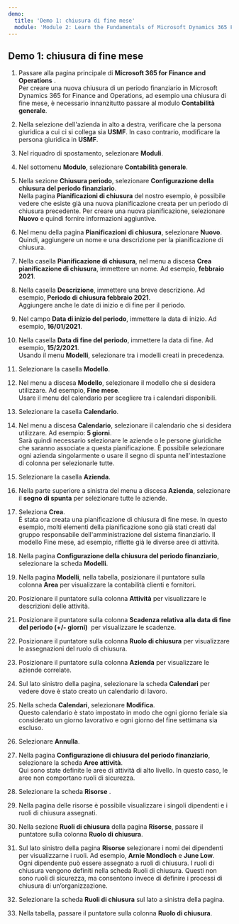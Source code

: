 ```yaml
---
demo:
  title: 'Demo 1: chiusura di fine mese'
  module: 'Module 2: Learn the Fundamentals of Microsoft Dynamics 365 Finance'
---
```


## Demo 1: chiusura di fine mese

1. Passare alla pagina principale di **Microsoft 365 for Finance and Operations** .  
    Per creare una nuova chiusura di un periodo finanziario in Microsoft Dynamics 365 for Finance and Operations, ad esempio una chiusura di fine mese, è necessario innanzitutto passare al modulo **Contabilità generale**.

1. Nella selezione dell'azienda in alto a destra, verificare che la persona giuridica a cui ci si collega sia **USMF**. In caso contrario, modificare la persona giuridica in **USMF**.

1. Nel riquadro di spostamento, selezionare **Moduli**.

1. Nel sottomenu **Modulo**, selezionare **Contabilità generale**.

1. Nella sezione **Chiusura periodo**, selezionare **Configurazione della chiusura del periodo finanziario**.  
    Nella pagina **Pianificazioni di chiusura** del nostro esempio, è possibile vedere che esiste già una nuova pianificazione creata per un periodo di chiusura precedente. Per creare una nuova pianificazione, selezionare **Nuovo** e quindi fornire informazioni aggiuntive.

1. Nel menu della pagina **Pianificazioni di chiusura**, selezionare **Nuovo**.  
    Quindi, aggiungere un nome e una descrizione per la pianificazione di chiusura.

1. Nella casella **Pianificazione di chiusura**, nel menu a discesa **Crea pianificazione di chiusura**, immettere un nome. Ad esempio, **febbraio 2021**.

1. Nella casella **Descrizione**, immettere una breve descrizione. Ad esempio, **Periodo di chiusura febbraio 2021**.  
    Aggiungere anche le date di inizio e di fine per il periodo.

1. Nel campo **Data di inizio del periodo**, immettere la data di inizio. Ad esempio, **16/01/2021**.

1. Nella casella **Data di fine del periodo**, immettere la data di fine. Ad esempio, **15/2/2021**.  
    Usando il menu **Modelli**, selezionare tra i modelli creati in precedenza.

1. Selezionare la casella **Modello**.

1. Nel menu a discesa **Modello**, selezionare il modello che si desidera utilizzare. Ad esempio, **Fine mese**.  
    Usare il menu del calendario per scegliere tra i calendari disponibili.

1. Selezionare la casella **Calendario**.

1. Nel menu a discesa **Calendario**, selezionare il calendario che si desidera utilizzare. Ad esempio: **5 giorni**.  
Sarà quindi necessario selezionare le aziende o le persone giuridiche che saranno associate a questa pianificazione. È possibile selezionare ogni azienda singolarmente o usare il segno di spunta nell'intestazione di colonna per selezionarle tutte.

1. Selezionare la casella **Azienda**.

1. Nella parte superiore a sinistra del menu a discesa **Azienda**, selezionare il **segno di spunta** per selezionare tutte le aziende.

1. Seleziona **Crea**.  
    È stata ora creata una pianificazione di chiusura di fine mese. In questo esempio, molti elementi della pianificazione sono già stati creati dal gruppo responsabile dell'amministrazione del sistema finanziario. Il modello Fine mese, ad esempio, riflette già le diverse aree di attività.

1. Nella pagina **Configurazione della chiusura del periodo finanziario**, selezionare la scheda **Modelli**.

1. Nella pagina **Modelli**, nella tabella, posizionare il puntatore sulla colonna **Area** per visualizzare la contabilità clienti e fornitori.

1. Posizionare il puntatore sulla colonna **Attività** per visualizzare le descrizioni delle attività.

1. Posizionare il puntatore sulla colonna **Scadenza relativa alla data di fine del periodo (+/- giorni)**  per visualizzare le scadenze.

1. Posizionare il puntatore sulla colonna **Ruolo di chiusura** per visualizzare le assegnazioni del ruolo di chiusura.

1. Posizionare il puntatore sulla colonna **Azienda** per visualizzare le aziende correlate.

1. Sul lato sinistro della pagina, selezionare la scheda **Calendari** per vedere dove è stato creato un calendario di lavoro.

1. Nella scheda **Calendari**, selezionare **Modifica**.  
    Questo calendario è stato impostato in modo che ogni giorno feriale sia considerato un giorno lavorativo e ogni giorno del fine settimana sia escluso.

1. Selezionare **Annulla**.

1. Nella pagina **Configurazione di chiusura del periodo finanziario**, selezionare la scheda **Aree attività**.  
    Qui sono state definite le aree di attività di alto livello. In questo caso, le aree non comportano ruoli di sicurezza.

1. Selezionare la scheda **Risorse** .

1. Nella pagina delle risorse è possibile visualizzare i singoli dipendenti e i ruoli di chiusura assegnati.

1. Nella sezione **Ruoli di chiusura** della pagina **Risorse**, passare il puntatore sulla colonna **Ruolo di chiusura**.

1. Sul lato sinistro della pagina **Risorse** selezionare i nomi dei dipendenti per visualizzarne i ruoli. Ad esempio, **Arnie Mondloch** e **June Low**.  
    Ogni dipendente può essere assegnato a ruoli di chiusura. I ruoli di chiusura vengono definiti nella scheda Ruoli di chiusura. Questi non sono ruoli di sicurezza, ma consentono invece di definire i processi di chiusura di un’organizzazione.

1. Selezionare la scheda **Ruoli di chiusura** sul lato a sinistra della pagina.

1. Nella tabella, passare il puntatore sulla colonna **Ruolo di chiusura**.
